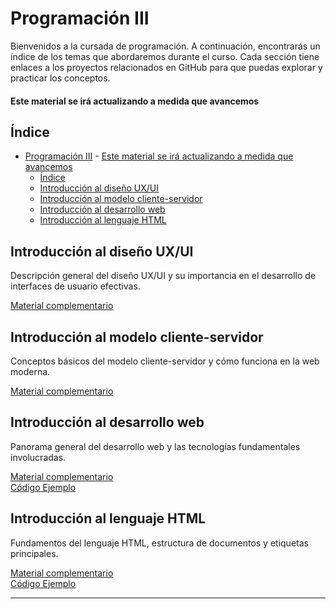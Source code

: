 # Programación III

Bienvenidos a la cursada de programación. A continuación, encontrarás un índice de los temas que abordaremos durante el curso. Cada sección tiene enlaces a los proyectos relacionados en GitHub para que puedas explorar y practicar los conceptos.
#### Este material se irá actualizando a medida que avancemos

## Índice

- [Programación III](#programación-iii)
      - [Este material se irá actualizando a medida que avancemos](#este-material-se-irá-actualizando-a-medida-que-avancemos)
  - [Índice](#índice)
  - [Introducción al diseño UX/UI](#introducción-al-diseño-uxui)
  - [Introducción al modelo cliente-servidor](#introducción-al-modelo-cliente-servidor)
  - [Introducción al desarrollo web](#introducción-al-desarrollo-web)
  - [Introducción al lenguaje HTML](#introducción-al-lenguaje-html)
  <!-- - [HTML avanzado](#html-avanzado)
  - [Introducción al lenguaje CSS](#introducción-al-lenguaje-css)
  - [CSS avanzado](#css-avanzado)
  - [Introducción a Bootstrap](#introducción-a-bootstrap)
  - [Introducción a JavaScript](#introducción-a-javascript)
  - [Condicionales y bucles](#condicionales-y-bucles)
  - [Funciones](#funciones)
  - [Arrays y objetos](#arrays-y-objetos)
  - [Funciones de orden superior](#funciones-de-orden-superior)
  - [Math y Date](#math-y-date)
  - [Introducción al DOM](#introducción-al-dom)
  - [Sintaxis avanzada](#sintaxis-avanzada)
  - [AJAX, asincronía y promesas](#ajax-asincronía-y-promesas) -->

## Introducción al diseño UX/UI

Descripción general del diseño UX/UI y su importancia en el desarrollo de interfaces de usuario efectivas.

[Material complementario](https://github.com/DanielRiverol/journeyhaven/blob/clases/materiales/01%20-%20Introducci%C3%B3n%20al%20Dise%C3%B1o%20UX_UI.pdf)

## Introducción al modelo cliente-servidor

Conceptos básicos del modelo cliente-servidor y cómo funciona en la web moderna.

[Material complementario](https://github.com/DanielRiverol/journeyhaven/blob/clases/materiales/02-%20Introducci%C3%B3n%20al%20Modelo%20Cliente_Servidor.pdf)

## Introducción al desarrollo web

Panorama general del desarrollo web y las tecnologías fundamentales involucradas.

[Material complementario](https://github.com/DanielRiverol/journeyhaven/blob/clases/materiales/03-%20Introducci%C3%B3n%20al%20Desarrollo%20Web.pdf) \
[Código Ejemplo](https://github.com/DanielRiverol/journeyhaven/tree/clases/clase_2)


## Introducción al lenguaje HTML

Fundamentos del lenguaje HTML, estructura de documentos y etiquetas principales.

[Material complementario](https://github.com/DanielRiverol/journeyhaven/blob/clases/materiales/04-%20Introducci%C3%B3n%20al%20Lenguaje%20HTML.pdf)
\
[Código Ejemplo](https://github.com/DanielRiverol/journeyhaven/tree/clases/clase_3)
<!-- ## HTML avanzado

Temas avanzados de HTML, incluyendo formularios, multimedia y accesibilidad.
[Material complementario]()
 -->

<!-- ## Introducción al lenguaje CSS

Conceptos básicos del CSS y cómo estilizar páginas web.
[Material complementario]() -->

<!-- ## CSS avanzado

Técnicas avanzadas de CSS, como diseño responsive, animaciones y preprocesadores.
[Material complementario]() -->

<!-- ## Introducción a Bootstrap

Uso de Bootstrap para el diseño y desarrollo de interfaces web responsivas.
[Material complementario]() -->

<!-- ## Introducción a JavaScript

Conceptos básicos de JavaScript, sintaxis y cómo hacer que las páginas web sean interactivas.
[Material complementario]() -->

<!-- ## Condicionales y bucles

Uso de estructuras de control en JavaScript para manejar lógica y repetir tareas.
[Material complementario]() -->

<!-- ## Funciones

Definición y uso de funciones en JavaScript para modularizar el código.
[Material complementario]() -->

<!-- ## Arrays y objetos

Trabajar con estructuras de datos en JavaScript: arrays y objetos.
[Material complementario]() -->

<!-- ## Funciones de orden superior

Funciones que toman otras funciones como argumentos o devuelven funciones.
[Material complementario]() -->

<!-- ## Math y Date

Uso de los objetos Math y Date en JavaScript para manejar cálculos matemáticos y fechas.
[Material complementario]() -->

<!-- ## Introducción al DOM

Manipulación del Document Object Model (DOM) para interactuar con el contenido web.
[Material complementario]() -->

<!-- ## Sintaxis avanzada

Conceptos avanzados de la sintaxis de JavaScript, incluyendo desestructuración y spread/rest.
[Material complementario]() -->

<!-- ## AJAX, asincronía y promesas

Uso de AJAX, asincronía y promesas para realizar solicitudes asíncronas y manejar operaciones en segundo plano.
[Material complementario]() -->
---


